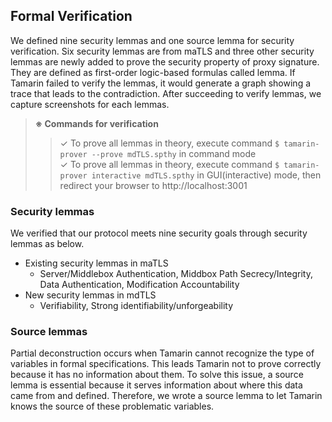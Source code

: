 ## Formal Verification
We defined nine security lemmas and one source lemma for security verification.
Six security lemmas are from maTLS and three other security lemmas are newly added to prove the security property of proxy signature. They are defined as first-order logic-based formulas called lemma. If Tamarin failed to verify the lemmas, it would generate a graph showing a trace that leads to the contradiction. After succeeding to verify lemmas, we capture screenshots for each lemmas.  
> **※ Commands for verification**
> > ✓   To prove all lemmas in theory, execute command `$ tamarin-prover --prove mdTLS.spthy` in command mode  
> > ✓   To prove all lemmas in theory, execute command `$ tamarin-prover interactive mdTLS.spthy` in GUI(interactive) mode, then redirect your browser to http://localhost:3001  


### Security lemmas
We verified that our protocol meets nine security goals through security lemmas as below.
- Existing security lemmas in maTLS
  - Server/Middlebox Authentication, Middbox Path Secrecy/Integrity, Data Authentication, Modification Accountability
- New security lemmas in mdTLS
  - Verifiability, Strong identifiability/unforgeability

### Source lemmas
Partial deconstruction occurs when Tamarin cannot recognize the type of variables in formal specifications. This leads Tamarin not to prove correctly because it has no information about them. To solve this issue, a source lemma is essential because it serves information about where this data came from and defined. Therefore, we wrote a source lemma to let Tamarin knows the source of these problematic variables.
